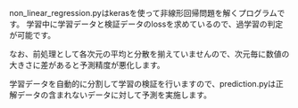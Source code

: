 non_linear_regression.pyはkerasを使って非線形回帰問題を解くプログラムです。
学習中に学習データと検証データのlossを求めているので、過学習の判定が可能です。

なお、前処理として各次元の平均と分散を揃えていませんので、次元毎に数値の大きさに差があると予測精度が悪化します。

学習データを自動的に分割して学習の検証を行いますので、prediction.pyは正解データの含まれないデータに対して予測を実施します。